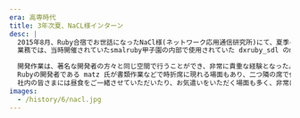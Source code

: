 ```yaml
---
era: 高専時代
title: 3年次夏、NaCL様インターン
desc: |
  2015年8月、Ruby合宿でお世話になったNaCl様(ネットワーク応用通信研究所)にて、夏季インターンに参加。
  業務では、当時開催されていたsmalruby甲子園の内部で使用されていた dxruby_sdl のmacOSおよびLinuxにおける未定義動作の対応に取り組んだ。これが初めてのOSSへのコントリビュート経験となった。

  開発作業は、著名な開発者の方々と同じ空間で行うことができ、非常に貴重な経験となった。
  Rubyの開発者である matz 氏が書類作業などで時折席に現れる場面もあり、二つ隣の席で作業していたことは個人的に強く印象に残っている。
  社内の皆さまには昼食をご一緒させていただいたり、お気遣いをいただく場面も多く、非常に印象に残るインターンシップとなった。
images:
  - /history/6/nacl.jpg
---
```

